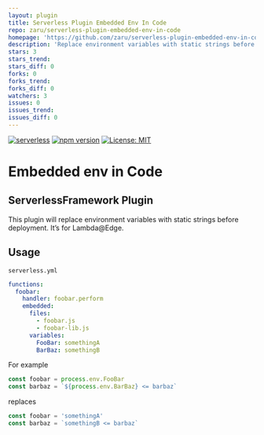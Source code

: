 ```yaml
---
layout: plugin
title: Serverless Plugin Embedded Env In Code
repo: zaru/serverless-plugin-embedded-env-in-code
homepage: 'https://github.com/zaru/serverless-plugin-embedded-env-in-code'
description: 'Replace environment variables with static strings before deployment. It’s for Lambda@Edge.'
stars: 3
stars_trend: 
stars_diff: 0
forks: 0
forks_trend: 
forks_diff: 0
watchers: 3
issues: 0
issues_trend: 
issues_diff: 0
---
```



[![serverless](http://public.serverless.com/badges/v3.svg)](http://www.serverless.com)
[![npm version](https://badge.fury.io/js/serverless-plugin-embedded-env-in-code.svg)](https://badge.fury.io/js/serverless-plugin-embedded-env-in-code)
[![License: MIT](https://img.shields.io/badge/License-MIT-yellow.svg)](https://opensource.org/licenses/MIT)

# Embedded env in Code
## ServerlessFramework Plugin

This plugin will replace environment variables with static strings before deployment.
It’s for Lambda@Edge.

## Usage

`serverless.yml`

```yaml
functions:
  foobar:
    handler: foobar.perform
    embedded:
      files:
        - foobar.js
        - foobar-lib.js
      variables:
        FooBar: somethingA
        BarBaz: somethingB
```

For example

```javascript
const foobar = process.env.FooBar
const barbaz = `${process.env.BarBaz} <= barbaz`
```

replaces

```javascript
const foobar = 'somethingA'
const barbaz = `somethingB <= barbaz`
```
